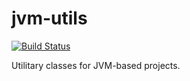 # jvm-utils

[![Build Status](https://travis-ci.org/markarasev/jvm-utils.svg?branch=master)](https://travis-ci.org/markarasev/jvm-utils)

Utilitary classes for JVM-based projects.
